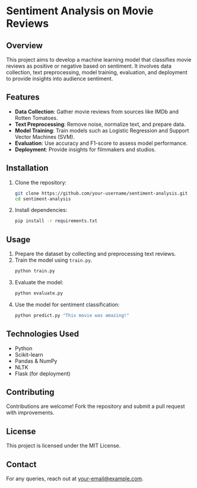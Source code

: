 # Sentiment Analysis on Movie Reviews

## Overview
This project aims to develop a machine learning model that classifies movie reviews as positive or negative based on sentiment. It involves data collection, text preprocessing, model training, evaluation, and deployment to provide insights into audience sentiment.

## Features
- **Data Collection**: Gather movie reviews from sources like IMDb and Rotten Tomatoes.
- **Text Preprocessing**: Remove noise, normalize text, and prepare data.
- **Model Training**: Train models such as Logistic Regression and Support Vector Machines (SVM).
- **Evaluation**: Use accuracy and F1-score to assess model performance.
- **Deployment**: Provide insights for filmmakers and studios.

## Installation
1. Clone the repository:
   ```bash
   git clone https://github.com/your-username/sentiment-analysis.git
   cd sentiment-analysis
   ```
2. Install dependencies:
   ```bash
   pip install -r requirements.txt
   ```

## Usage
1. Prepare the dataset by collecting and preprocessing text reviews.
2. Train the model using `train.py`.
   ```bash
   python train.py
   ```
3. Evaluate the model:
   ```bash
   python evaluate.py
   ```
4. Use the model for sentiment classification:
   ```bash
   python predict.py "This movie was amazing!"
   ```

## Technologies Used
- Python
- Scikit-learn
- Pandas & NumPy
- NLTK
- Flask (for deployment)

## Contributing
Contributions are welcome! Fork the repository and submit a pull request with improvements.

## License
This project is licensed under the MIT License.

## Contact
For any queries, reach out at [your-email@example.com](mailto:your-email@example.com).


